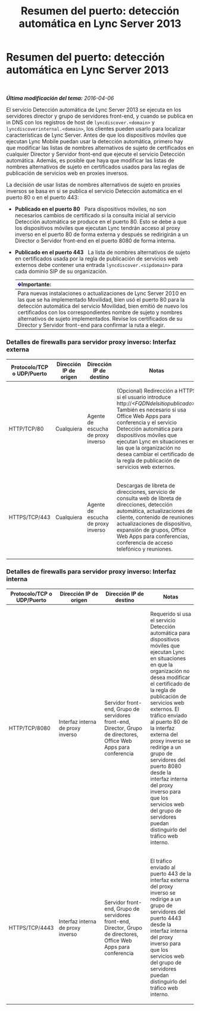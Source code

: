 ﻿---
title: 'Resumen del puerto: detección automática en Lync Server 2013'
TOCTitle: 'Resumen del puerto: detección automática en Lync Server 2013'
ms:assetid: 8bd16363-5e18-4e4b-be99-b3e6457b4c99
ms:mtpsurl: https://technet.microsoft.com/es-es/library/JJ945642(v=OCS.15)
ms:contentKeyID: 52061668
ms.date: 01/07/2017
mtps_version: v=OCS.15
ms.translationtype: HT
---

# Resumen del puerto: detección automática en Lync Server 2013

 

_**Última modificación del tema:** 2016-04-06_

El servicio Detección automática de Lync Server 2013 se ejecuta en los servidores director y grupo de servidores front-end, y cuando se publica en in DNS con los registros de host de `lyncdiscover.<domain>` y `lyncdiscoverinternal.<domain>`, los clientes pueden usarlo para localizar características de Lync Server. Antes de que los dispositivos móviles que ejecutan Lync Mobile puedan usar la detección automática, primero hay que modificar las listas de nombres alternativos de sujeto de certificados en cualquier Director y Servidor front-end que ejecute el servicio Detección automática. Además, es posible que haya que modificar las listas de nombres alternativos de sujeto en certificados usados para las reglas de publicación de servicios web en proxies inversos.

La decisión de usar listas de nombres alternativos de sujeto en proxies inversos se basa en si se publica el servicio Detección automática en el puerto 80 o en el puerto 443:

  - **Publicado en el puerto 80**   Para dispositivos móviles, no son necesarios cambios de certificado si la consulta inicial al servicio Detección automática se produce en el puerto 80. Esto se debe a que los dispositivos móviles que ejecutan Lync tendrán acceso al proxy inverso en el puerto 80 de forma externa y después se redirigirán a un Director o Servidor front-end en el puerto 8080 de forma interna.

  - **Publicado en el puerto 443**   La lista de nombres alternativos de sujeto en certificados usada por la regla de publicación de servicios web externos debe contener una entrada `lyncdiscover.<sipdomain>` para cada dominio SIP de su organización.
    
    <table>
    <thead>
    <tr class="header">
    <th><img src="images/Gg425917.important(OCS.15).gif" title="important" alt="important" />Importante:</th>
    </tr>
    </thead>
    <tbody>
    <tr class="odd">
    <td>Para nuevas instalaciones o actualizaciones de Lync Server 2010 en las que se ha implementado Movilidad, bien usó el puerto 80 para la detección automática del servicio Movilidad, bien emitió de nuevo los certificados con los correspondientes nombre de sujeto y nombres alternativos de sujeto implementados. Revise los certificados de su Director y Servidor front-end para confirmar la ruta a elegir.</td>
    </tr>
    </tbody>
    </table>


### Detalles de firewalls para servidor proxy inverso: Interfaz externa

<table>
<colgroup>
<col style="width: 25%" />
<col style="width: 25%" />
<col style="width: 25%" />
<col style="width: 25%" />
</colgroup>
<thead>
<tr class="header">
<th>Protocolo/TCP o UDP/Puerto</th>
<th>Dirección IP de origen</th>
<th>Dirección IP de destino</th>
<th>Notas</th>
</tr>
</thead>
<tbody>
<tr class="odd">
<td><p>HTTP/TCP/80</p></td>
<td><p>Cualquiera</p></td>
<td><p>Agente de escucha de proxy inverso</p></td>
<td><p>(Opcional) Redirección a HTTPS si el usuario introduce http://<em>&lt;FQDNdelsitiopublicado&gt;</em>. También es necesario si usa Office Web Apps para conferencia y el servicio Detección automática para dispositivos móviles que ejecutan Lync en situaciones en las que la organización no desea cambiar el certificado de la regla de publicación de servicios web externos.</p></td>
</tr>
<tr class="even">
<td><p>HTTPS/TCP/443</p></td>
<td><p>Cualquiera</p></td>
<td><p>Agente de escucha de proxy inverso</p></td>
<td><p>Descargas de libreta de direcciones, servicio de consulta web de libreta de direcciones, detección automática, actualizaciones de cliente, contenido de reuniones, actualizaciones de dispositivo, expansión de grupos, Office Web Apps para conferencias, conferencia de acceso telefónico y reuniones.</p></td>
</tr>
</tbody>
</table>


### Detalles de firewalls para servidor proxy inverso: Interfaz interna

<table>
<colgroup>
<col style="width: 25%" />
<col style="width: 25%" />
<col style="width: 25%" />
<col style="width: 25%" />
</colgroup>
<thead>
<tr class="header">
<th>Protocolo/TCP o UDP/Puerto</th>
<th>Dirección IP de origen</th>
<th>Dirección IP de destino</th>
<th>Notas</th>
</tr>
</thead>
<tbody>
<tr class="odd">
<td><p>HTTP/TCP/8080</p></td>
<td><p>Interfaz interna de proxy inverso</p></td>
<td><p>Servidor front-end, Grupo de servidores front-end, Director, Grupo de directores, Office Web Apps para conferencia</p></td>
<td><p>Requerido si usa el servicio Detección automática para dispositivos móviles que ejecutan Lync en situaciones en que la organización no desea modificar el certificado de la regla de publicación de servicios web externos. El tráfico enviado al puerto 80 de la interfaz externa del proxy inverso se redirige a un grupo de servidores del puerto 8080 desde la interfaz interna del proxy inverso para que los servicios web del grupo de servidores puedan distinguirlo del tráfico web interno.</p></td>
</tr>
<tr class="even">
<td><p>HTTPS/TCP/4443</p></td>
<td><p>Interfaz interna de proxy inverso</p></td>
<td><p>Servidor front-end, Grupo de servidores front-end, Director, Grupo de directores, Office Web Apps para conferencia</p></td>
<td><p>El tráfico enviado al puerto 443 de la interfaz externa del proxy inverso se redirige a un grupo de servidores del puerto 4443 desde la interfaz interna del proxy inverso para que los servicios web del grupo de servidores puedan distinguirlo del tráfico web interno.</p></td>
</tr>
</tbody>
</table>

